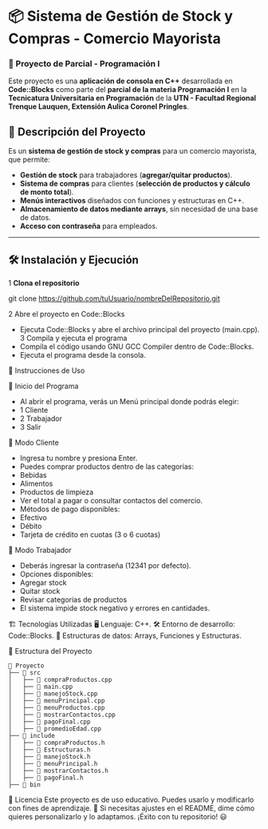 # 📦 Sistema de Gestión de Stock y Compras - Comercio Mayorista

### 📌 Proyecto de Parcial - Programación I

Este proyecto es una **aplicación de consola en C++** desarrollada en **Code::Blocks** como parte del **parcial de la materia Programación I** en la **Tecnicatura Universitaria en Programación** de la **UTN - Facultad Regional Trenque Lauquen, Extensión Aulica Coronel Pringles**.

## 🚀 Descripción del Proyecto

Es un **sistema de gestión de stock y compras** para un comercio mayorista, que permite:
- **Gestión de stock** para trabajadores (**agregar/quitar productos**).
- **Sistema de compras** para clientes (**selección de productos y cálculo de monto total**).
- **Menús interactivos** diseñados con funciones y estructuras en C++.
- **Almacenamiento de datos mediante arrays**, sin necesidad de una base de datos.
- **Acceso con contraseña** para empleados.

---

## 🛠️ Instalación y Ejecución

1 **Clona el repositorio**  

git clone https://github.com/tuUsuario/nombreDelRepositorio.git

2 Abre el proyecto en Code::Blocks
- Ejecuta Code::Blocks y abre el archivo principal del proyecto (main.cpp).
3 Compila y ejecuta el programa
- Compila el código usando GNU GCC Compiler dentro de Code::Blocks.
- Ejecuta el programa desde la consola.

📜 Instrucciones de Uso

🔹 Inicio del Programa
- Al abrir el programa, verás un Menú principal donde podrás elegir:
- 1 Cliente
- 2 Trabajador
- 3 Salir
  
🔹 Modo Cliente
- Ingresa tu nombre y presiona Enter.
- Puedes comprar productos dentro de las categorías:
- Bebidas
- Alimentos
- Productos de limpieza
- Ver el total a pagar o consultar contactos del comercio.
- Métodos de pago disponibles:
- Efectivo
- Débito
- Tarjeta de crédito en cuotas (3 o 6 cuotas)

  
🔹 Modo Trabajador
- Deberás ingresar la contraseña (12341 por defecto).
- Opciones disponibles:
- Agregar stock
- Quitar stock
- Revisar categorías de productos
- El sistema impide stock negativo y errores en cantidades.

🏗️ Tecnologías Utilizadas
🖥️ Lenguaje: C++.
🛠️ Entorno de desarrollo: Code::Blocks.
📌 Estructuras de datos: Arrays, Funciones y Estructuras.

📂 Estructura del Proyecto

```
📂 Proyecto
├── 📁 src
│   ├── 📄 compraProductos.cpp
│   ├── 📄 main.cpp
│   ├── 📄 manejoStock.cpp
│   ├── 📄 menuPrincipal.cpp
│   ├── 📄 menuProductos.cpp
│   ├── 📄 mostrarContactos.cpp
│   ├── 📄 pagoFinal.cpp
│   ├── 📄 promedioEdad.cpp
├── 📁 include
│   ├── 📄 compraProductos.h
│   ├── 📄 Estructuras.h
│   ├── 📄 manejoStock.h
│   ├── 📄 menuPrincipal.h
│   ├── 📄 mostrarContactos.h
│   ├── 📄 pagoFinal.h
├── 📁 bin
```


📜 Licencia
Este proyecto es de uso educativo. Puedes usarlo y modificarlo con fines de aprendizaje. 🚀
Si necesitas ajustes en el README, dime cómo quieres personalizarlo y lo adaptamos. ¡Éxito con tu repositorio! 😃





